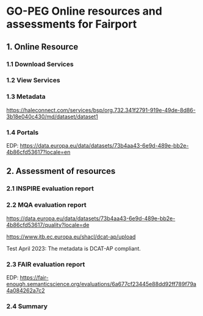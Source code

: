 # GO-PEG Online resources and assessments for Fairport

## 1. Online Resource
### 1.1 Download Services
### 1.2 View Services
### 1.3 Metadata
<https://haleconnect.com/services/bsp/org.732.341f2791-919e-49de-8d86-3b18e040c430/md/dataset/dataset1>
### 1.4 Portals
EDP:
<https://data.europa.eu/data/datasets/73b4aa43-6e9d-489e-bb2e-4b86cfd53617?locale=en>

## 2. Assessment of resources
### 2.1 INSPIRE evaluation report
### 2.2 MQA evaluation report
https://data.europa.eu/data/datasets/73b4aa43-6e9d-489e-bb2e-4b86cfd53617/quality?locale=de

https://www.itb.ec.europa.eu/shacl/dcat-ap/upload

Test April 2023: The metadata is DCAT-AP compliant.

### 2.3 FAIR evaluation report
EDP:
https://fair-enough.semanticscience.org/evaluations/6a677cf23445e88dd92ff789f79a4a084262a7c2

### 2.4 Summary

